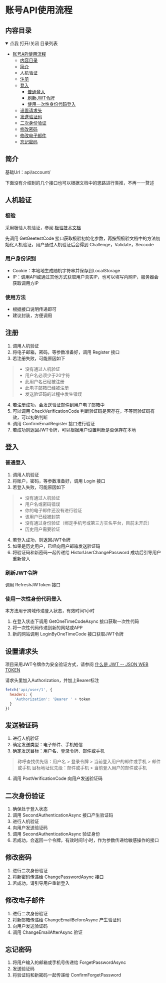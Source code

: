 # 账号API使用流程

## 内容目录

<details open="open">
  <summary>点我 打开/关闭 目录列表</summary>

- [账号API使用流程](#账号api使用流程)
  - [内容目录](#内容目录)
  - [简介](#简介)
  - [人机验证](#人机验证)
  - [注册](#注册)
  - [登入](#登入)
    - [普通登入](#普通登入)
    - [刷新JWT令牌](#刷新jwt令牌)
    - [使用一次性身份代码登入](#使用一次性身份代码登入)
  - [设置请求头](#设置请求头)
  - [发送验证码](#发送验证码)
  - [二次身份验证](#二次身份验证)
  - [修改密码](#修改密码)
  - [修改电子邮件](#修改电子邮件)
  - [忘记密码](#忘记密码)

</details>

## 简介

基础Url：api/account/

下面没有介绍到的几个接口也可以根据文档中的思路进行类推，不再一一赘述

## 人机验证

### 极验

采用极验人机验证，参阅 [极验技术文档](https://docs.geetest.com/sensebot/deploy/client/web)

先调用 GetGeetestCode 接口获取极验初始化参数，再按照极验文档中的方法初始化人机验证，用户通过人机验证后会得到 Challenge，Validate，Seccode

### 用户身份识别
 - Cookie：本地地生成随机字符串并保存到LocalStorage
 - IP：调用API或通过其他方式获取用户真实IP，也可以填写内网IP，服务器会获取调用方IP

### 使用方法
 - 根据接口说明传递即可
 - 建议封装，方便调用

## 注册

1. 调用人机验证
2. 将电子邮箱，密码，等参数准备好，调用 Register 接口
3. 若注册失败，可能原因如下
> - 没有通过人机验证
> - 用户名必须少于20字符
> - 此用户名已经被注册
> - 此电子邮箱已经被注册
> - 发送验证码的过程中发生错误
4. 若注册成功，会发送验证邮件到用户电子邮箱中
5. 可以调用 CheckVerificationCode 判断验证码是否存在，不等同验证码有效，可以初略判断
6. 调用 ConfirmEmailRegister 接口进行验证
7. 若成功则返回JWT令牌，可以根据用户设置判断是否保存在本地

## 登入

### 普通登入

1. 调用人机验证
2. 将账户，密码，等参数准备好，调用 Login 接口
3. 若登入失败，可能原因如下
> - 没有通过人机验证
> - 用户名或密码错误
> - 你的电子邮件还没有进行验证
> - 该用户已经被封禁
> - 没有通过身份验证（绑定手机号或第三方实名平台，目前未开启）
> - 历史用户需要验证
4. 若登入成功，则返回JWT令牌
5. 如果是历史用户，已经向用户邮箱发送验证码
6. 将验证码和新密码一起传递给 HistorUserChangePassword 成功后引导用户重新登入

### 刷新JWT令牌

调用 RefreshJWToken 接口

### 使用一次性身份代码登入
本方法用于跨域传递登入状态，有效时间1小时

1. 在登入状态下调用 GetOneTimeCodeAsync 接口获取一次性代码
2. 将一次性代码传递到新的网站或APP
3. 新的网站调用 LoginByOneTimeCode 接口获取JWT令牌


## 设置请求头

项目采用JWT令牌作为安全验证方式，请参阅 [什么是 JWT -- JSON WEB TOKEN](https://www.jianshu.com/p/576dbf44b2ae)

请求头里加入Authorization，并加上Bearer标注

````js
fetch('api/user/1', {
  headers: {
    'Authorization': 'Bearer ' + token
  }
})
````
## 发送验证码
1. 进行人机验证
2. 确定发送类型：电子邮件、手机短信
3. 确定发送目标：用户名、登录令牌、邮件或手机

> 称呼查找优先级：用户名 > 登录令牌 > 当前登入用户的邮件或手机 > 邮件或手机
> 目标地址优先级：邮件或手机 > 当前登入用户的邮件或手机

4. 调用 PostVerificationCode 向用户发送验证码

## 二次身份验证
1. 确保处于登入状态
2. 调用 SecondAuthenticationAsync 接口产生验证码
3. 进行人机验证
4. 向用户发送验证码
5. 调用 SecondAuthenticationAsync 验证身份
6. 若成功，会返回一个令牌，有效时间1小时，作为参数传递给敏感操作的接口

## 修改密码
1. 进行二次身份验证
2. 将新密码传递给 ChangePasswordAsync 接口
3. 若成功，请引导用户重新登入

## 修改电子邮件
1. 进行二次身份验证
2. 将新邮箱传递给 ChangeEmailBeforeAsync 产生验证码
3. 向用户发送验证码
4. 调用 ChangeEmailAfterAsync 验证

## 忘记密码
1. 将用户输入的邮箱或手机号传递给 ForgetPasswordAsync
2. 发送验证码
3. 将验证码和新密码一起传递给 ConfirmForgetPassword
